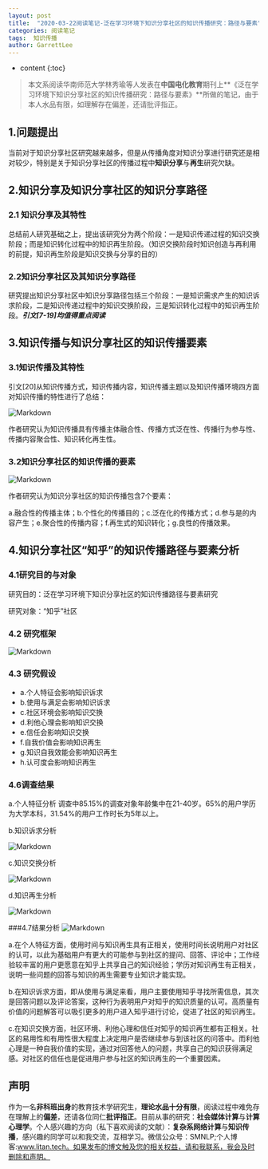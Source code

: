 ```yaml
---
layout: post
title:  "2020-03-22阅读笔记-泛在学习环境下知识分享社区的知识传播研究：路径与要素"
categories: 阅读笔记
tags:  知识传播
author: GarrettLee
---
```


* content
{:toc}

>本文系阅读华南师范大学林秀瑜等人发表在**中国电化教育**期刊上**《泛在学习环境下知识分享社区的知识传播研究：路径与要素》**所做的笔记，由于本人水品有限，如理解存在偏差，还请批评指正。

## 1.问题提出
当前对于知识分享社区研究越来越多，但是从传播角度对知识分享进行研究还是相对较少，特别是关于知识分享社区的传播过程中**知识分享**与**再生**研究欠缺。

## 2.知识分享及知识分享社区的知识分享路径
### 2.1 知识分享及其特性

总结前人研究基础之上，提出该研究分为两个阶段：一是知识传递过程的知识交换阶段；而是知识转化过程中的知识再生阶段。（知识交换阶段时知识创造与再利用的前提，知识再生阶段是知识交换与分享的目的）

### 2.2知识分享社区及其知识分享路径

研究提出知识分享社区中知识分享路径包括三个阶段：一是知识需求产生的知识诉求阶段，二是知识传递过程中的知识交换阶段，三是知识转化过程中的知识再生阶段。***引文[7-19]均值得重点阅读***

## 3.知识传播与知识分享社区的知识传播要素
### 3.1知识传播及其特性
引文[20]从知识传播方式，知识传播内容，知识传播主题以及知识传播环境四方面对知识传播的特性进行了总结：

![Markdown](http://i1.fuimg.com/712071/1932544ddb0f532a.png)

作者研究认为知识传播具有传播主体融合性、传播方式泛在性、传播行为参与性、传播内容聚合性、知识转化再生性。

### 3.2知识分享社区的知识传播的要素
![Markdown](http://i1.fuimg.com/712071/2a7f92bb3588f2d9.png)

作者研究认为知识分享社区的知识传播包含7个要素：

a.融合性的传播主体；b.个性化的传播目的；c.泛在化的传播方式；d.参与是的内容产生；e.聚合性的传播内容；f.再生式的知识转化；g.良性的传播效果。

## 4.知识分享社区“知乎”的知识传播路径与要素分析

### 4.1研究目的与对象

研究目的：泛在学习环境下知识分享社区的知识传播路径与要素研究

研究对象：“知乎”社区

### 4.2 研究框架
![Markdown](http://i2.tiimg.com/712071/ba4136b6e09b562d.png)

### 4.3 研究假设
* a.个人特征会影响知识诉求
* b.使用与满足会影响知识诉求
* c.社区环境会影响知识交换
* d.利他心理会影响知识交换
* e.信任会影响知识交换
* f.自我价值会影响知识再生
* g.知识自我效能会影响知识再生
* h.认可度会影响知识再生

### 4.6调查结果

a.个人特征分析
调查中85.15%的调查对象年龄集中在21-40岁。65%的用户学历为大学本科，31.54%的用户工作时长为5年以上。

b.知识诉求分析

![Markdown](http://i2.tiimg.com/712071/b0bfd5638a3d135c.png)

c.知识交换分析

![Markdown](http://i2.tiimg.com/712071/ac1603e81f356e26.png)

d.知识再生分析

![Markdown](http://i2.tiimg.com/712071/ecc899cbc225e007.png)

###4.7结果分析
![Markdown](http://i2.tiimg.com/712071/995d5dbf7449a39c.png)

a.在个人特征方面，使用时间与知识再生具有正相关，使用时间长说明用户对社区的认可，以此为基础用户有更大的可能参与到社区的提问、回答、评论中；工作经验较丰富的用户更愿意在知乎上共享自己的知识经验；学历对知识再生有正相关，说明一些问题的回答与知识的再生需要专业知识才能实现。

b.在知识诉求方面，即从使用与满足来看，用户主要使用知乎寻找所需信息，其次是回答问题以及评论答案，这种行为表明用户对知乎的知识质量的认可。高质量有价值的问题解答可以吸引更多的用户进入知乎进行讨论，促进了社区的知识再生。

c.在知识交换方面，社区环境、利他心理和信任对知乎的知识再生都有正相关。社区的易用性和有用性很大程度上决定用户是否继续参与到该社区的问答中。而利他心理是一种自我价值的实现，通过对回答他人的问题，共享自己的知识获得满足感。对社区的信任也是促进用户参与社区的知识再生的一个重要因素。

## 声明
作为一名**非科班出身**的教育技术学研究生，**理论水品十分有限**，阅读过程中难免存在理解上的**偏差**，还请各位同仁**批评指正**。目前从事的研究：**社会媒体计算**与**计算心理学**。个人感兴趣的方向（私下喜欢阅读的文献）：**复杂系网络计算**与**知识传播**，感兴趣的同学可以和我交流，互相学习。微信公众号：SMNLP;个人博客:www.litan.tech。如果发布的博文触及您的相关权益，请和我联系，我会及时删除和声明。